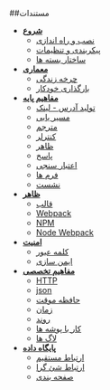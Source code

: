 ##مستندات

+ __[شروع](#clickable)__
	- [نصب و راه اندازی](installation.md)
	- [پیکربندی و تنظیمات](options.md)
	- [ساختار بسته ها](package.md)
+ __[معماری](#clickable)__
	- [چرخه زندگی](lifecycle.md)
	- [بارگذاری خودکار](autoloader.md)
+ __[مفاهیم پایه](#clickable)__
	- [تولید آدرس - لینک](address.md)
	- [مسیر یابی](routing.md)
	- [مترجم](translator.md)
	- [کنترلر](controller.md)
	- [ظاهر](view.md)
	- [پاسخ](response.md)
	- [اعتبار سنجی](validation.md)
	- [فرم ها](form.md)
	- [نشست](session.md)
+ __[ظاهر](#clickable)__
	- [قالب](frontend.md)
	- [Webpack](webpack.md)
	- [NPM](npm.md)
	- [Node Webpack](node_webpack.md)
+ __[امنیت](#clickable)__
	- [کلمه عبور](password.md)
	- [ایمن سازی](safe.md)
+ __[مفاهیم تخصصی](#clickable)__
	- [HTTP](http.md)
	- [json](json.md)
	- [حافظه موقت](cache.md)
	- [زمان](date.md)
	- [روند](process.md)
	- [کار با پوشه ها](directory.md)
	- [لاگ ها](log.md)
+ __[پایگاه داده](#clickable)__
	- [ارتباط مستقیم](db.md)
	- [ارتباط شئ گرا](dbObject.md)
	- [صفحه بندی](pagination.md)
